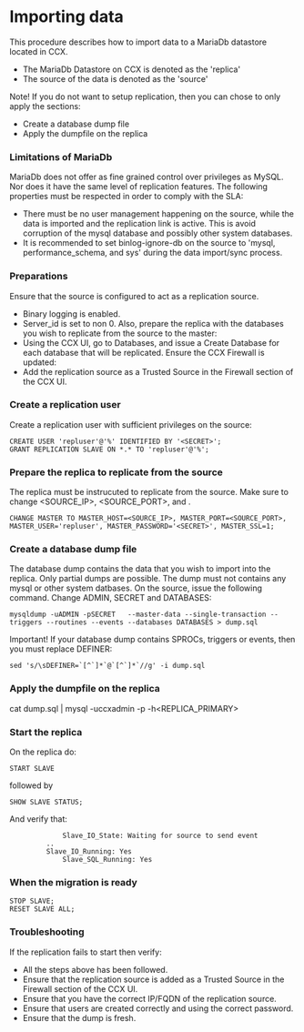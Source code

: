 # Importing data

This procedure describes how to import data to a MariaDb datastore located in CCX.
- The MariaDb Datastore on CCX is denoted as the 'replica'
- The source of the data is denoted as the 'source'

Note! If you do not want to setup replication, then you can chose to only apply the sections:
* Create a database dump file
* Apply the dumpfile on the replica

### Limitations of MariaDb
MariaDb does not offer as fine grained control over privileges as MySQL.
Nor does it have the same level of replication features.
The following properties must be respected in order to comply with the SLA:
* There must be no user management happening on the source, while the data is imported and the replication link is active. This is avoid corruption of the mysql database and possibly other system databases.
* It is recommended to set binlog-ignore-db on the source to 'mysql, performance_schema, and sys' during the data import/sync process.


### Preparations
Ensure that the source is configured to act as a replication source.
* Binary logging is enabled.
* Server_id is set to non 0.
Also, prepare the replica with the databases you wish to replicate from the source to the master:
* Using the CCX UI, go to Databases, and issue a Create Database for each database that will be replicated.
Ensure the CCX Firewall is updated:
* Add the replication source as a Trusted Source in the Firewall section of the CCX UI.

### Create a replication user
Create a replication user with sufficient privileges on the source:
```
CREATE USER 'repluser'@'%' IDENTIFIED BY '<SECRET>';
GRANT REPLICATION SLAVE ON *.* TO 'repluser'@'%';
```
### Prepare the replica to replicate from the source
The replica must be instrucuted to replicate from the source.
Make sure to change <SOURCE_IP>, <SOURCE_PORT>, and <SECRET>.
```
CHANGE MASTER TO MASTER_HOST=<SOURCE_IP>, MASTER_PORT=<SOURCE_PORT>, MASTER_USER='repluser', MASTER_PASSWORD='<SECRET>', MASTER_SSL=1;
```

### Create a database dump file
The database dump contains the data that you wish to import into the replica. Only partial dumps are possible. The dump must not contains any mysql or other system datbases.
On the source, issue the following command. Change ADMIN, SECRET and DATABASES:
```
mysqldump -uADMIN -pSECRET   --master-data --single-transaction --triggers --routines --events --databases DATABASES > dump.sql
```
Important! If your database dump contains SPROCs, triggers or events, then you must replace DEFINER:
```
sed 's/\sDEFINER=`[^`]*`@`[^`]*`//g' -i dump.sql
```

### Apply the dumpfile on the replica
cat dump.sql | mysql -uccxadmin -p -h<REPLICA_PRIMARY>

### Start the replica
On the replica do:
```
START SLAVE
```
followed by
```
SHOW SLAVE STATUS;
```
And verify that:
```
             Slave_IO_State: Waiting for source to send event
	     ..
  	     Slave_IO_Running: Yes
             Slave_SQL_Running: Yes
```	     
### When the migration is ready
```
STOP SLAVE;
RESET SLAVE ALL;
```


### Troubleshooting
If the replication fails to start then verify:
* All the steps above has been followed.
* Ensure that the replication source is added as a Trusted Source in the Firewall section of the CCX UI.
* Ensure that you have the correct IP/FQDN of the replication source.
* Ensure that users are created correctly and using the correct password.
* Ensure that the dump is fresh.



